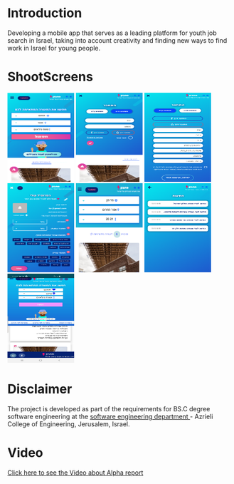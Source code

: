 # Introduction
Developing a mobile app that serves as a leading platform for youth job search in Israel, taking into account creativity and finding new ways to find work in Israel for young people.


# ShootScreens



<img width="150" height="200" src="https://github.com/rashaSheheibar/sahbak/blob/master/Images/image1.png?raw=true" /> 
<img width="150" height="200" src="https://github.com/rashaSheheibar/sahbak/blob/master/Images/image2.png?raw=true" />
<img width="150" height="200" src="https://github.com/rashaSheheibar/sahbak/blob/master/Images/image4.png?raw=true" /> 
<img width="150" height="200" src="https://github.com/rashaSheheibar/sahbak/blob/master/Images/image5.png?raw=true" /> 
<img width="150" height="200" src="https://github.com/rashaSheheibar/sahbak/blob/master/Images/image6.png?raw=true" /> 
<img width="150" height="200" src="https://github.com/rashaSheheibar/sahbak/blob/master/Images/image7.png?raw=true" />
<img width="150" height="200" src="https://github.com/rashaSheheibar/sahbak/blob/master/Images/FirstPage.jpeg?raw=true" />




# Disclaimer

The project is developed as part of the requirements for BS.C degree software engineering at the  [software engineering department ](https://www.jce.ac.il/) - Azrieli College of Engineering, Jerusalem, Israel.


# Video
 [Click here to see the Video about Alpha report ](https://www.youtube.com/watch?v=2JUk_EGvxc8&feature=youtu.be)
